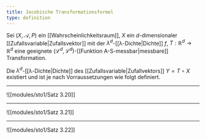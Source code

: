 ```yaml
---
title: Jacobische Transformationsformel
type: definition
---
```


Sei $(X, \mathcal{A}, P)$ ein [[Wahrscheinlichkeitsraum]], $X$ ein $d$-dimensionaler [[Zufallsvariable|Zufallsvektor]] mit der $\lambda^d$-[[λ-Dichte|Dichte]] $f$, $T : \mathbb{R}^d \to \mathbb{R}^d$ eine geeignete $(\mathcal{L}^d, \mathcal{L}^d)$-[[Funktion A-S-messbar|messbare]] Transformation.

Die $\lambda^d$-[[λ-Dichte|Dichte]] des [[Zufallsvariable|Zufallvektors]] $Y = T \circ X$ existiert und ist je nach Vorraussetzungen wie folgt definiert.

---

![[modules/sto1/Satz 3.20]]

---

![[modules/sto1/Satz 3.21]]

---

![[modules/sto1/Satz 3.22]]